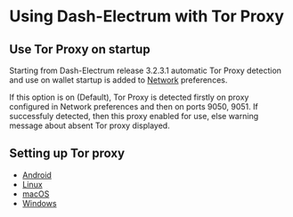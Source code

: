 # Using Dash-Electrum with Tor Proxy

## Use Tor Proxy on startup

Starting from Dash-Electrum release 3.2.3.1 automatic Tor Proxy
detection and use on wallet startup is added to
[Network](tor/tor-proxy-on-startup.md) preferences.

If this option is on (Default), Tor Proxy is detected firstly on proxy
configured in Network preferences and then on ports 9050, 9051.
If successfuly detected, then this proxy enabled for use,
else warning message about absent Tor proxy displayed.

## Setting up Tor proxy

* [Android](tor/tor-android.md)
* [Linux](tor/tor-linux.md)
* [macOS](tor/tor-osx.md)
* [Windows](tor/tor-windows.md)
